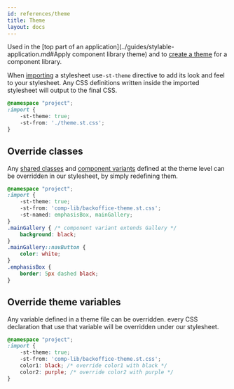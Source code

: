 ```yaml
---
id: references/theme
title: Theme
layout: docs
---
```


Used in the [top part of an application](../guides/stylable-application.md#Apply component library theme) and to [create a theme](../guides/stylable-component-library.md#Theme) for a component library.

When [importing](./imports.md) a stylesheet use`-st-theme` directive to add its look and feel to your stylesheet. Any CSS definitions written inside the imported stylesheet will output to the final CSS.

```css
@namespace "project";
:import {
    -st-theme: true;
    -st-from: './theme.st.css';
}
```

## Override classes

Any [shared classes](../guides/shared-classes.ms) and [component variants](../guides/component-variants.md) defined at the theme level can be overridden in our stylesheet, by simply redefining them.

```css
@namespace "project";
:import {
    -st-theme: true;
    -st-from: 'comp-lib/backoffice-theme.st.css';
    -st-named: emphasisBox, mainGallery;
}
.mainGallery { /* component variant extends Gallery */
    background: black;
}
.mainGallery::navButton {
    color: white;
}
.emphasisBox {
    border: 5px dashed black;
}
```

## Override theme variables

Any variable defined in a theme file can be overridden. every CSS declaration that use that variable will be overridden under our stylesheet.

```css
@namespace "project";
:import {
    -st-theme: true;
    -st-from: 'comp-lib/backoffice-theme.st.css';
    color1: black; /* override color1 with black */
    color2: purple; /* override color2 with purple */
}
```
